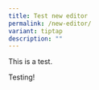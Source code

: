 ```yaml
---
title: Test new editor
permalink: /new-editor/
variant: tiptap
description: ""
---
```

<p>This is a test.</p>
<p>Testing!</p>